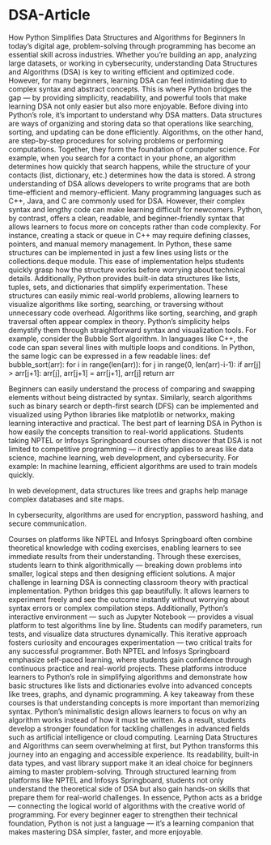 # DSA-Article
How Python Simplifies Data Structures and Algorithms for Beginners
In today’s digital age, problem-solving through programming has become an essential skill across industries. Whether you’re building an app, analyzing large datasets, or working in cybersecurity, understanding Data Structures and Algorithms (DSA) is key to writing efficient and optimized code. However, for many beginners, learning DSA can feel intimidating due to complex syntax and abstract concepts. This is where Python bridges the gap — by providing simplicity, readability, and powerful tools that make learning DSA not only easier but also more enjoyable.
Before diving into Python’s role, it’s important to understand why DSA matters. Data structures are ways of organizing and storing data so that operations like searching, sorting, and updating can be done efficiently. Algorithms, on the other hand, are step-by-step procedures for solving problems or performing computations. Together, they form the foundation of computer science.
For example, when you search for a contact in your phone, an algorithm determines how quickly that search happens, while the structure of your contacts (list, dictionary, etc.) determines how the data is stored. A strong understanding of DSA allows developers to write programs that are both time-efficient and memory-efficient.
Many programming languages such as C++, Java, and C are commonly used for DSA. However, their complex syntax and lengthy code can make learning difficult for newcomers. Python, by contrast, offers a clean, readable, and beginner-friendly syntax that allows learners to focus more on concepts rather than code complexity.
For instance, creating a stack or queue in C++ may require defining classes, pointers, and manual memory management. In Python, these same structures can be implemented in just a few lines using lists or the collections.deque module. This ease of implementation helps students quickly grasp how the structure works before worrying about technical details.
Additionally, Python provides built-in data structures like lists, tuples, sets, and dictionaries that simplify experimentation. These structures can easily mimic real-world problems, allowing learners to visualize algorithms like sorting, searching, or traversing without unnecessary code overhead.
Algorithms like sorting, searching, and graph traversal often appear complex in theory. Python’s simplicity helps demystify them through straightforward syntax and visualization tools.
For example, consider the Bubble Sort algorithm. In languages like C++, the code can span several lines with multiple loops and conditions. In Python, the same logic can be expressed in a few readable lines:
def bubble_sort(arr):
    for i in range(len(arr)):
        for j in range(0, len(arr)-i-1):
            if arr[j] > arr[j+1]:
                arr[j], arr[j+1] = arr[j+1], arr[j]
    return arr

Beginners can easily understand the process of comparing and swapping elements without being distracted by syntax. Similarly, search algorithms such as binary search or depth-first search (DFS) can be implemented and visualized using Python libraries like matplotlib or networkx, making learning interactive and practical.
The best part of learning DSA in Python is how easily the concepts transition to real-world applications. Students taking NPTEL or Infosys Springboard courses often discover that DSA is not limited to competitive programming — it directly applies to areas like data science, machine learning, web development, and cybersecurity.
For example:
In machine learning, efficient algorithms are used to train models quickly.


In web development, data structures like trees and graphs help manage complex databases and site maps.


In cybersecurity, algorithms are used for encryption, password hashing, and secure communication.


Courses on platforms like NPTEL and Infosys Springboard often combine theoretical knowledge with coding exercises, enabling learners to see immediate results from their understanding. Through these exercises, students learn to think algorithmically — breaking down problems into smaller, logical steps and then designing efficient solutions.
A major challenge in learning DSA is connecting classroom theory with practical implementation. Python bridges this gap beautifully. It allows learners to experiment freely and see the outcome instantly without worrying about syntax errors or complex compilation steps.
Additionally, Python’s interactive environment — such as Jupyter Notebook — provides a visual platform to test algorithms line by line. Students can modify parameters, run tests, and visualize data structures dynamically. This iterative approach fosters curiosity and encourages experimentation — two critical traits for any successful programmer.
Both NPTEL and Infosys Springboard emphasize self-paced learning, where students gain confidence through continuous practice and real-world projects. These platforms introduce learners to Python’s role in simplifying algorithms and demonstrate how basic structures like lists and dictionaries evolve into advanced concepts like trees, graphs, and dynamic programming.
A key takeaway from these courses is that understanding concepts is more important than memorizing syntax. Python’s minimalistic design allows learners to focus on why an algorithm works instead of how it must be written. As a result, students develop a stronger foundation for tackling challenges in advanced fields such as artificial intelligence or cloud computing.
Learning Data Structures and Algorithms can seem overwhelming at first, but Python transforms this journey into an engaging and accessible experience. Its readability, built-in data types, and vast library support make it an ideal choice for beginners aiming to master problem-solving. Through structured learning from platforms like NPTEL and Infosys Springboard, students not only understand the theoretical side of DSA but also gain hands-on skills that prepare them for real-world challenges.
In essence, Python acts as a bridge — connecting the logical world of algorithms with the creative world of programming. For every beginner eager to strengthen their technical foundation, Python is not just a language — it’s a learning companion that makes mastering DSA simpler, faster, and more enjoyable.

